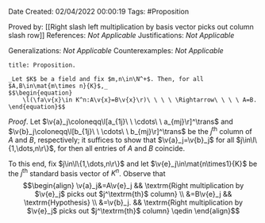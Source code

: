 <div class="topSpace"></div>

Date Created: 02/04/2022 00:00:19
Tags: #Proposition

Proved by: [[Right slash left multiplication by basis vector picks out column slash row]]
References: _Not Applicable_
Justifications: _Not Applicable_

Generalizations: _Not Applicable_
Counterexamples: _Not Applicable_

``` ad-Proposition
title: Proposition.

_Let $K$ be a field and fix $m,n\in\N^+$. Then, for all $A,B\in\mat{m\times n}{K}$,_
$$\begin{equation}
    \l(\fa\v{x}\in K^n:A\v{x}=B\v{x}\r)\ \ \ \ \Rightarrow\ \ \ \ A=B.
\end{equation}$$

```

_Proof_. Let $\v{a}_j\coloneqq\l[a_{1j}\ \ \cdots\ \ a_{mj}\r]^\trans$ and $\v{b}_j\coloneqq\l[b_{1j}\ \ \cdots\ \ b_{mj}\r]^\trans$ be the $j^\textrm{th}$ column of $A$ and $B$, respectively; it suffices to show that $\v{a}_j=\v{b}_j$ for all $j\in\l\{1,\dots,n\r\}$, for then all entries of $A$ and $B$ coincide.

To this end, fix $j\in\l\{1,\dots,n\r\}$ and let $\v{e}_j\in\mat{n\times1}{K}$ be the $j^\textrm{th}$ standard basis vector of $K^n$. Observe that
$$\begin{align}
    \v{a}_j&=A\v{e}_j && \textrm{Right multiplication by $\v{e}_j$ picks out $j^\textrm{th}$ column} \\
    &=B\v{e}_j && \textrm{Hypothesis} \\
    &=\v{b}_j. && \textrm{Right multiplication by $\v{e}_j$ picks out $j^\textrm{th}$ column} \qedin
\end{align}$$
